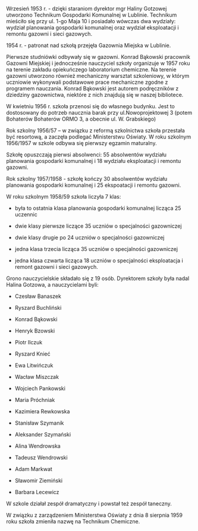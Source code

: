 Wrzesień 1953 r. - dzięki staraniom dyrektor mgr Haliny Gotzowej utworzono Technikum Gospodarki Komunalnej w Lublinie.
Technikum mieściło się przy ul. 1-go Maja 10 i posiadało wówczas dwa wydziały: wydział planowania gospodarki komunalnej oraz wydział eksploatacji i remontu gazowni i sieci gazowych.

1954 r. - patronat nad szkołą przejęła Gazownia Miejska w Lublinie.

Pierwsze studniówki odbywały się w gazowni. 
Konrad Bąkowski pracownik Gazowni Miejskiej i jednocześnie nauczyciel szkoły organizuje w 1957 roku  na terenie zakładu opiekuńczego laboratorium chemiczne. Na terenie gazowni utworzono również mechaniczny warsztat szkoleniowy, w którym uczniowie  wykonywali podstawowe prace mechaniczne zgodne z programem nauczania.
Konrad Bąkowski  jest autorem podręczników z dziedziny gazownictwa, niektóre z nich znajdują się w naszej bibliotece.

W kwietniu 1956 r. szkoła przenosi się do własnego budynku. Jest to dostosowany do  potrzeb naucznia barak przy ul.Nowoprojektowej 3 (potem Bohaterów Bohaterów ORMO 3, a obecnie ul. W. Grabskiego)

Rok szkolny 1956/57 – w związku z reformą szkolnictwa szkoła przestała być resortową, a zaczęła podlegać Ministerstwu Oświaty. W roku szkolnym 1956/1957 w szkole odbywa się pierwszy egzamin maturalny. 

Szkołę opuszczają pierwsi absolwenci: 55 absolwentów wydziału planowania gospodarki komunalnej i 18 wydziału eksploatacji  i remontu gazowni. 

Rok szkolny 1957/1958 - szkołę kończy 30 absolwentów wydziału planowania gospodarki komunalnej i 25 ekspoatacji i remontu gazowni.

W roku szkolnym 1958/59 szkoła liczyła 7 klas:

- była to ostatnia klasa planowania gospodarki komunalnej licząca 25 uczennic

- dwie klasy pierwsze liczące 35 uczniów o specjalności gazowniczej

- dwie klasy drugie po 24 uczniów o specjalności   gazowniczej

- jedna klasa trzecia licząca 35 uczniów o specjalności gazowniczej

- jedna klasa czwarta licząca 18 uczniów o specjalności eksploatacja i remont gazowni i sieci gazowych.

Grono nauczycielskie składało się z 19 osób. Dyrektorem szkoły była nadal Halina Gotzowa, a nauczycielami byli: 

- Czesław Banaszek

- Ryszard Buchliński

- Konrad Bąkowski 

- Henryk Bzowski

- Piotr Ilczuk

- Ryszard Knieć

- Ewa Litwińczuk

- Wacław Miszczak

- Wojciech Pankowski

- Maria Próchniak

- Kazimiera Rewkowska

- Stanisław Szymanik

- Aleksander Szymański

- Alina Wendrowska

- Tadeusz Wendrowski

- Adam Markwat

- Sławomir Ziemiński

- Barbara Lecewicz

W szkole działał zespół dramatyczny i powstał też zespół taneczny.

W związku z zarządzeniem Ministerstwa Oświaty z dnia 8 sierpnia 1959 roku szkoła zmieniła nazwę na Technikum Chemiczne.